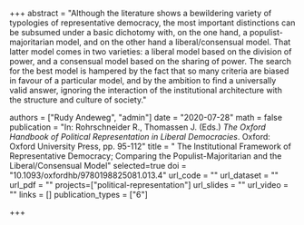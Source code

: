 +++
abstract = "Although the literature shows a bewildering variety of typologies of representative democracy, the most important distinctions can be subsumed under a basic dichotomy with, on the one hand, a populist-majoritarian model, and on the other hand a liberal/consensual model. That latter model comes in two varieties: a liberal model based on the division of power, and a consensual model based on the sharing of power. The search for the best model is hampered by the fact that so many criteria are biased in favour of a particular model, and by the ambition to find a universally valid answer, ignoring the interaction of the institutional architecture with the structure and culture of society."

authors = ["Rudy Andeweg", "admin"]
date = "2020-07-28"
math = false
publication = "In: Rohrschneider R., Thomassen J. (Eds.) *The Oxford Handbook of Political Representation in Liberal Democracies*. Oxford: Oxford University Press, pp. 95-112"
title = " The Institutional Framework of Representative Democracy; Comparing the Populist-Majoritarian and the Liberal/Consensual Model"
selected=true
doi = "10.1093/oxfordhb/9780198825081.013.4"
url_code = ""
url_dataset = ""
url_pdf = ""
projects=["political-representation"]
url_slides = ""
url_video = ""
links = []
publication_types = ["6"]

+++

